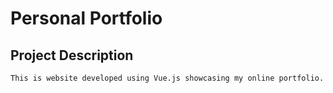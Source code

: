 # Personal Portfolio

## Project Description
```
This is website developed using Vue.js showcasing my online portfolio.
```
